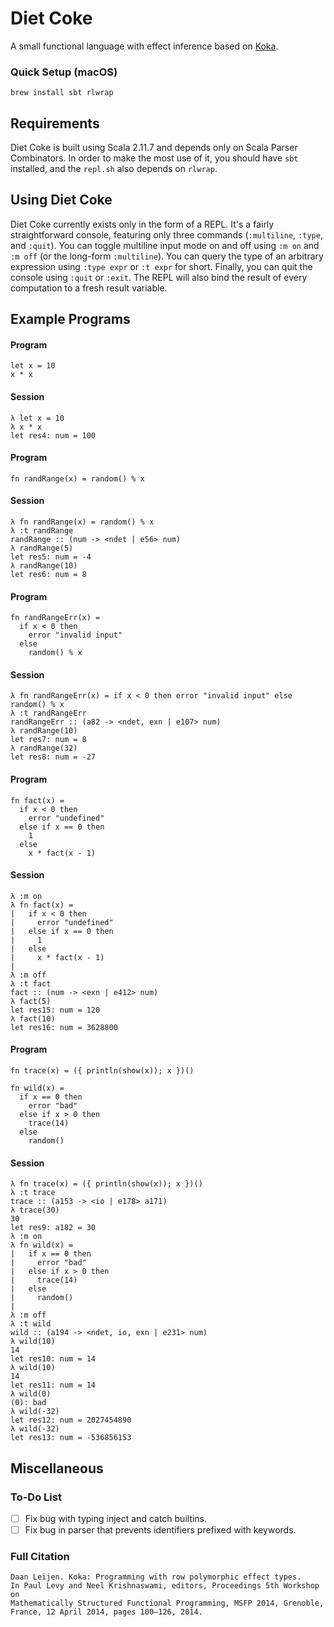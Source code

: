 # Diet Coke #
A small functional language with effect inference based on [Koka][koka].

### Quick Setup (macOS) ###

`brew install sbt rlwrap`

## Requirements ##

Diet Coke is built using Scala 2.11.7 and depends only on Scala Parser Combinators. In
order to make the most use of it, you should have `sbt` installed, and the `repl.sh` also depends on `rlwrap`.

## Using Diet Coke ##

Diet Coke currently exists only in the form of a REPL. It's a fairly straightforward console, featuring only three commands (`:multiline`, `:type`, and `:quit`). You can toggle multiline input mode on and off using `:m on` and `:m off` (or the long-form `:multiline`). You can query the type of an arbitrary expression using `:type expr` or `:t expr` for short. Finally, you can quit the console using `:quit` or `:exit`. The REPL will also bind the result of every computation to a fresh result variable.

## Example Programs ##

#### Program ####

```
let x = 10
x * x
```

#### Session ####

```
λ let x = 10
λ x * x
let res4: num = 100
```

#### Program ####

```
fn randRange(x) = random() % x
```

#### Session ####

```
λ fn randRange(x) = random() % x
λ :t randRange
randRange :: (num -> <ndet | e56> num)
λ randRange(5)
let res5: num = -4
λ randRange(10)
let res6: num = 8
```

#### Program ####

```
fn randRangeErr(x) =
  if x < 0 then 
    error "invalid input"
  else
    random() % x
```

#### Session ####

```
λ fn randRangeErr(x) = if x < 0 then error "invalid input" else random() % x
λ :t randRangeErr
randRangeErr :: (a82 -> <ndet, exn | e107> num)
λ randRange(10)
let res7: num = 8
λ randRange(32)
let res8: num = -27
```

#### Program ####

```
fn fact(x) =
  if x < 0 then
    error "undefined"
  else if x == 0 then
    1
  else
    x * fact(x - 1)
```

#### Session ####

```
λ :m on
λ fn fact(x) =
|   if x < 0 then
|     error "undefined"
|   else if x == 0 then
|     1
|   else
|     x * fact(x - 1)
| 
λ :m off
λ :t fact
fact :: (num -> <exn | e412> num)
λ fact(5)
let res15: num = 120
λ fact(10)
let res16: num = 3628800
```

#### Program ####

```
fn trace(x) = ({ println(show(x)); x })()

fn wild(x) =
  if x == 0 then
    error "bad"
  else if x > 0 then
    trace(14)
  else
    random()
```

#### Session ####

```
λ fn trace(x) = ({ println(show(x)); x })()
λ :t trace
trace :: (a153 -> <io | e178> a171)
λ trace(30)
30
let res9: a182 = 30
λ :m on
λ fn wild(x) =
|   if x == 0 then
|     error "bad"
|   else if x > 0 then
|     trace(14)
|   else
|     random()
| 
λ :m off
λ :t wild
wild :: (a194 -> <ndet, io, exn | e231> num)
λ wild(10)
14
let res10: num = 14
λ wild(10)
14
let res11: num = 14
λ wild(0)
(0): bad
λ wild(-32)
let res12: num = 2027454890
λ wild(-32)
let res13: num = -536856153
```

## Miscellaneous ##

### To-Do List ###

- [ ] Fix bug with typing inject and catch builtins.
- [ ] Fix bug in parser that prevents identifiers prefixed with keywords.

### Full Citation ###
```
Daan Leijen. Koka: Programming with row polymorphic effect types. 
In Paul Levy and Neel Krishnaswami, editors, Proceedings 5th Workshop on 
Mathematically Structured Functional Programming, MSFP 2014, Grenoble, 
France, 12 April 2014, pages 100–126, 2014.
```

[koka]: https://www.microsoft.com/en-us/research/wp-content/uploads/2016/02/paper-20.pdf "Koka: Programming with Row-polymorphic Effect Types"
